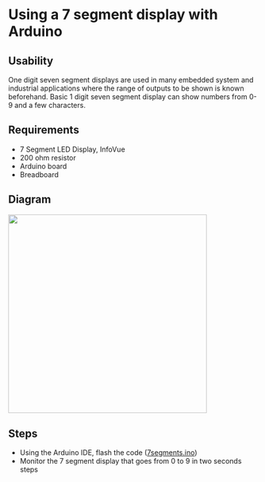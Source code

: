 # Using a 7 segment display with Arduino

## Usability
One digit seven segment displays are used in many embedded system and industrial applications where the range of outputs to be shown is known beforehand. Basic 1 digit seven segment display can show numbers from 0-9 and a few characters. 

## Requirements
- 7 Segment LED Display, InfoVue
- 200 ohm resistor
- Arduino board
- Breadboard

## Diagram

  <img src="https://github.com/estape11/arduino-workshop/blob/main/2-using-components/7segments/assets/7segment_diagram.png?raw=true" width="400">

## Steps
- Using the Arduino IDE, flash the code ([7segments.ino](https://github.com/estape11/arduino-workshop/blob/main/2-using-components/7segments/7segments.ino))
- Monitor the 7 segment display that goes from 0 to 9 in two seconds steps 
